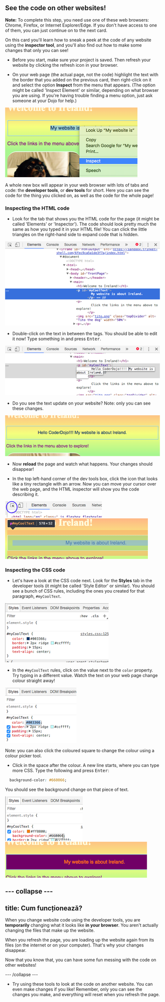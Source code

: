 ## See the code on other websites!

**Note:** To complete this step, you need use one of these web browsers: Chrome, Firefox, or Internet Explorer/Edge. If you don't have access to one of them, you can just continue on to the next card.

On this card you'll learn how to sneak a peek at the code of any website using the **inspector tool**, and you'll also find out how to make some changes that only you can see!

+ Before you start, make sure your project is saved. Then refresh your website by clicking the refresh icon in your browser.

+ On your web page (the actual page, not the code) highlight the text with the border that you added on the previous card, then right-click on it and select the option **Inspect** from the menu that appears. (The option might be called 'Inspect Element' or similar, depending on what browser you are using. If you're having trouble finding a menu option, just ask someone at your Dojo for help.)

![Selecting the Inspect option on highlighted text](images/highlightTextAndInspect.png)

A whole new box will appear in your web browser with lots of tabs and code: the **developer tools**, or **dev tools** for short. Here you can see the code for the thing you clicked on, as well as the code for the whole page!

### Inspecting the HTML code

+ Look for the tab that shows you the HTML code for the page (it might be called 'Elements' or 'Inspector'). The code should look pretty much the same as how you typed it in your HTML file! You can click the little triangles on the right-hand side to expand code that is hidden.

![Inspector showing a text element](images/inspectTextHtml.png)

+ Double-click on the text in between the tags. You should be able to edit it now! Type something in and press <kbd>Enter</kbd>.

![Editing text using the inspector tool](images/inspectEditHtmlText.png)

+ Do you see the text update on your website? Note: only you can see these changes.

![Website with edited text](images/inspectEditHtmlTextResult.png)

+ Now **reload** the page and watch what happens. Your changes should disappear!

+ In the top left-hand corner of the dev tools box, click the icon that looks like a tiny rectangle with an arrow. Now you can move your cursor over the web page, and the HTML inspector will show you the code describing it.

![The icon to select elements](images/inspectorSelectIcon.png) ![Selecting an element](images/inspectorSelectElement.png)

### Inspecting the CSS code

+ Let's have a look at the CSS code next. Look for the **Styles** tab in the developer tools (it might be called 'Style Editor' or similar). You should see a bunch of CSS rules, including the ones you created for that paragraph, `#myCoolText`.

![Viewing the CSS code for an element](images/inspectCssBlock.png)

+ In the `#myCoolText` rules, click on the value next to the `color` property. Try typing in a different value. Watch the text on your web page change colour straight away! 

![Editing the text colour using the CSS inspector](images/inspectEditCssColor.png)

Note: you can also click the coloured square to change the colour using a colour picker tool.

+ Click in the space after the colour. A new line starts, where you can type more CSS. Type the following and press <kbd>Enter</kbd>:

```css
  background-color: #660066;
```

You should see the background change on that piece of text.

![Adding the background colour property](images/inspectorEditingBgCol.png) ![The new background colour](images/inspectorEditBgResult.png)

## \--- collapse \---

## title: Cum funcționează?

When you change website code using the developer tools, you are **temporarily** changing what it looks like **in your browser**. You aren't actually changing the files that make up the website.

When you refresh the page, you are loading up the website again from its files (on the internet or on your computer). That's why your changes disappear.

Now that you know that, you can have some fun messing with the code on other websites!

\--- /collapse \---

+ Try using these tools to look at the code on another website. You can even make changes if you like! Remember, only you can see the changes you make, and everything will reset when you refresh the page.